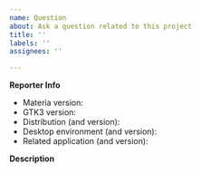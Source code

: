 ```yaml
---
name: Question
about: Ask a question related to this project
title: ''
labels: ''
assignees: ''

---
```


**Reporter Info**
<!-- Please provide the following information as much as possible.
To check your GTK3 version, run: "pkg-config --modversion gtk+-3.0" -->

- Materia version: 
- GTK3 version: 
- Distribution (and version): 
- Desktop environment (and version): 
- Related application (and version): 

**Description**
